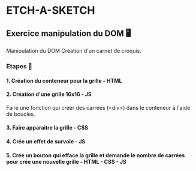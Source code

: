 # ETCH-A-SKETCH
## Exercice manipulation du DOM &#128421;
Manipulation du DOM
Création d'un carnet de croquis.

### Etapes &#128221;
#### 1. Création du conteneur pour la grille - HTML
#### 2. Création d'une grille 16x16 - JS
 Faire une fonction qui créer des carrées (\<div>) dans le conteneur à l'aide de boucles.
#### 3. Faire apparaitre la grille - CSS
#### 4. Crée un effet de survole - JS
#### 5. Crée un bouton qui efface la grille et demande le nombre de carrées pour crée une nouvelle grille - HTML - CSS - JS



